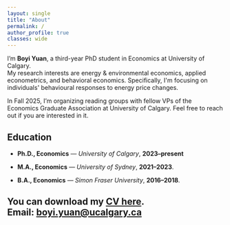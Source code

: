 ```yaml
---
layout: single
title: "About"
permalink: /
author_profile: true
classes: wide
---
```


I’m **Boyi Yuan**, a third-year PhD student in Economics at University of Calgary.  
My research interests are energy & environmental economics, applied econometrics, and behavioral economics. Specifically, I'm focusing on individuals' behavioural responses to energy price changes. 

In Fall 2025, I’m organizing reading groups with fellow VPs of the Economics Graduate Association at University of Calgary. Feel free to reach out if you are interested in it.

## Education

- **Ph.D., Economics** — *University of Calgary*, **2023–present**  


- **M.A., Economics** — *University of Sydney*, **2021–2023**. 

- **B.A., Economics** — *Simon Fraser University*, **2016–2018**. 


You can download my **[CV here](/files/Boyi_Yuan_CV.pdf)**.  
Email: [boyi.yuan@ucalgary.ca](mailto:boyi.yuan@ucalgary.ca)
---


